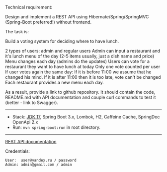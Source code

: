 Technical requirement:

Design and implement a REST API using Hibernate/Spring/SpringMVC (Spring-Boot preferred!) without frontend.

The task is:

Build a voting system for deciding where to have lunch.

2 types of users: admin and regular users
Admin can input a restaurant and it's lunch menu of the day (2-5 items usually, just a dish name and price)
Menu changes each day (admins do the updates)
Users can vote for a restaurant they want to have lunch at today
Only one vote counted per user
If user votes again the same day:
If it is before 11:00 we assume that he changed his mind.
If it is after 11:00 then it is too late, vote can't be changed
Each restaurant provides a new menu each day.

As a result, provide a link to github repository. 
It should contain the code, README.md with API documentation and 
couple curl commands to test it (better - link to Swagger).

-------------------------------------------------------------
- Stack: [JDK 17](http://jdk.java.net/17/), Spring Boot 3.x, Lombok, H2, Caffeine Cache, SpringDoc OpenApi 2.x
- Run: `mvn spring-boot:run` in root directory.
-----------------------------------------------------
[REST API documentation](http://localhost:8080/)


Credentials:
```
User:  user@yandex.ru / password
Admin: admin@gmail.com / admin
```
